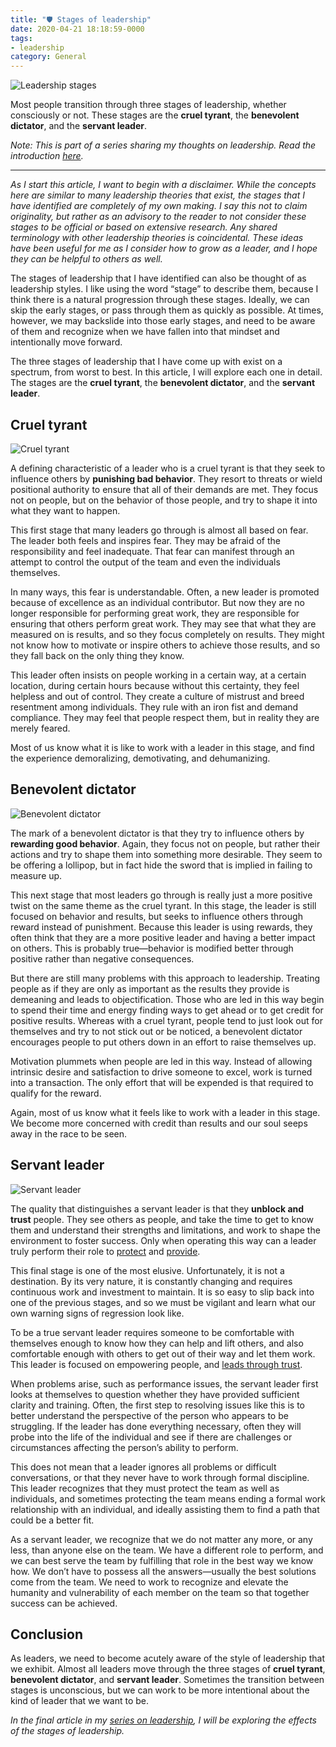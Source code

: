 ```yaml
---
title: "🛡 Stages of leadership"
date: 2020-04-21 18:18:59-0000
tags:
- leadership
category: General
---
```


![Leadership stages](https://www.bennorris.blog/uploads/2020/66d881cc81.jpg)

Most people transition through three stages of leadership, whether consciously or not. These stages are the **cruel tyrant**, the **benevolent dictator**, and the **servant leader**.

*Note: This is part of a series sharing my thoughts on leadership. Read the introduction [here](https://www.bennorris.org/2020/04/13/thoughts-on-leadership.html).*

***

*As I start this article, I want to begin with a disclaimer. While the concepts here are similar to many leadership theories that exist, the stages that I have identified are completely of my own making. I say this not to claim originality, but rather as an advisory to the reader to not consider these stages to be official or based on extensive research. Any shared terminology with other leadership theories is coincidental. These ideas have been useful for me as I consider how to grow as a leader, and I hope they can be helpful to others as well.*

The stages of leadership that I have identified can also be thought of as leadership styles. I like using the word “stage” to describe them, because I think there is a natural progression through these stages. Ideally, we can skip the early stages, or pass through them as quickly as possible. At times, however, we may backslide into those early stages, and need to be aware of them and recognize when we have fallen into that mindset and intentionally move forward.

The three stages of leadership that I have come up with exist on a spectrum, from worst to best. In this article, I will explore each one in detail. The stages are the **cruel tyrant**, the **benevolent dictator**, and the **servant leader**.


## Cruel tyrant

![Cruel tyrant](https://www.bennorris.blog/uploads/2020/2b1deaf64a.jpg)

A defining characteristic of a leader who is a cruel tyrant is that they seek to influence others by **punishing bad behavior**. They resort to threats or wield positional authority to ensure that all of their demands are met. They focus not on people, but on the behavior of those people, and try to shape it into what they want to happen.

This first stage that many leaders go through is almost all based on fear. The leader both feels and inspires fear. They may be afraid of the responsibility and feel inadequate. That fear can manifest through an attempt to control the output of the team and even the individuals themselves.

In many ways, this fear is understandable. Often, a new leader is promoted because of excellence as an individual contributor. But now they are no longer responsible for performing great work, they are responsible for ensuring that others perform great work. They may see that what they are measured on is results, and so they focus completely on results. They might not know how to motivate or inspire others to achieve those results, and so they fall back on the only thing they know.

This leader often insists on people working in a certain way, at a certain location, during certain hours because without this certainty, they feel helpless and out of control. They create a culture of mistrust and breed resentment among individuals. They rule with an iron fist and demand compliance. They may feel that people respect them, but in reality they are merely feared.

Most of us know what it is like to work with a leader in this stage, and find the experience demoralizing, demotivating, and dehumanizing.


## Benevolent dictator

![Benevolent dictator](https://www.bennorris.blog/uploads/2020/cd63b96ebe.jpg)

The mark of a benevolent dictator is that they try to influence others by **rewarding good behavior**. Again, they focus not on people, but rather their actions and try to shape them into something more desirable. They seem to be offering a lollipop, but in fact hide the sword that is implied in failing to measure up.

This next stage that most leaders go through is really just a more positive twist on the same theme as the cruel tyrant. In this stage, the leader is still focused on behavior and results, but seeks to influence others through reward instead of punishment. Because this leader is using rewards, they often think that they are a more positive leader and having a better impact on others. This is probably true—behavior is modified better through positive rather than negative consequences.

But there are still many problems with this approach to leadership. Treating people as if they are only as important as the results they provide is demeaning and leads to objectification. Those who are led in this way begin to spend their time and energy finding ways to get ahead or to get credit for positive results. Whereas with a cruel tyrant, people tend to just look out for themselves and try to not stick out or be noticed, a benevolent dictator encourages people to put others down in an effort to raise themselves up.

Motivation plummets when people are led in this way. Instead of allowing intrinsic desire and satisfaction to drive someone to excel, work is turned into a transaction. The only effort that will be expended is that required to qualify for the reward.

Again, most of us know what it feels like to work with a leader in this stage. We become more concerned with credit than results and our soul seeps away in the race to be seen.


## Servant leader

![Servant leader](https://www.bennorris.blog/uploads/2020/6d97c02170.jpg)

The quality that distinguishes a servant leader is that they **unblock and trust** people. They see others as people, and take the time to get to know them and understand their strengths and limitations, and work to shape the environment to foster success. Only when operating this way can a leader truly perform their role to [protect](https://www.bennorris.org/2020/04/15/a-leaders-role.html) and [provide](https://www.bennorris.org/2020/04/17/a-leaders-role.html).

This final stage is one of the most elusive. Unfortunately, it is not a destination. By its very nature, it is constantly changing and requires continuous work and investment to maintain. It is so easy to slip back into one of the previous stages, and so we must be vigilant and learn what our own warning signs of regression look like.

To be a true servant leader requires someone to be comfortable with themselves enough to know how they can help and lift others, and also comfortable enough with others to get out of their way and let them work. This leader is focused on empowering people, and [leads through trust](https://www.bennorris.org/2020/04/14/leading-through-trust.html).

When problems arise, such as performance issues, the servant leader first looks at themselves to question whether they have provided sufficient clarity and training. Often, the first step to resolving issues like this is to better understand the perspective of the person who appears to be struggling. If the leader has done everything necessary, often they will probe into the life of the individual and see if there are challenges or circumstances affecting the person’s ability to perform.

This does not mean that a leader ignores all problems or difficult conversations, or that they never have to work through formal discipline. This leader recognizes that they must protect the team as well as individuals, and sometimes protecting the team means ending a formal work relationship with an individual, and ideally assisting them to find a path that could be a better fit.

As a servant leader, we recognize that we do not matter any more, or any less, than anyone else on the team. We have a different role to perform, and we can best serve the team by fulfilling that role in the best way we know how. We don’t have to possess all the answers—usually the best solutions come from the team. We need to work to recognize and elevate the humanity and vulnerability of each member on the team so that together success can be achieved.


## Conclusion

As leaders, we need to become acutely aware of the style of leadership that we exhibit. Almost all leaders move through the three stages of **cruel tyrant**, **benevolent dictator**, and **servant leader**. Sometimes the transition between stages is unconscious, but we can work to be more intentional about the kind of leader that we want to be.

_In the final article in my [series on leadership](https://www.bennorris.org/2020/04/13/thoughts-on-leadership.html), I will be exploring the effects of the stages of leadership._